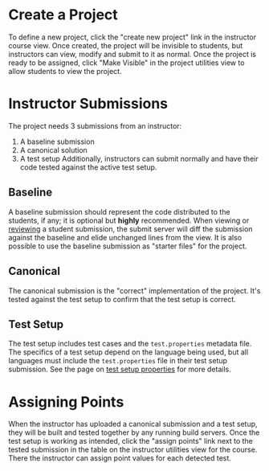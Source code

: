 # Create a Project #
To define a new project, click the "create new project" link in the instructor
course view. Once created, the project will be invisible to students, but
instructors can view, modify and submit to it as normal. Once the project is
ready to be assigned, click "Make Visible" in the project utilities view to
allow students to view the project.

# Instructor Submissions #
The project needs 3 submissions from an instructor:
  1. A baseline submission
  1. A canonical solution
  1. A test setup
Additionally, instructors can submit normally and have their code tested against the active test setup.

## Baseline ##
A baseline submission should represent the code distributed to the students, if any; it is optional but **highly** recommended. When viewing or [reviewing](CodeReview.md) a student submission, the submit server will diff the submission against the baseline and elide unchanged lines from the view. It is also possible to use the baseline submission as "starter files" for the project.

## Canonical ##
The canonical submission is the "correct" implementation of the project. It's tested against the test setup to confirm that the test setup is correct.

## Test Setup ##
The test setup includes test cases and the `test.properties` metadata file. The specifics of a test setup depend on the language being used, but all languages must include the `test.properties` file in their test setup submission. See the page on [test setup properties](TestSetupProperties.md) for more details.

# Assigning Points #
When the instructor has uploaded a canonical submission and a test setup, they will be built and tested together by any running build servers. Once the test setup is working as intended, click the "assign points" link next to the tested submission in the table on the instructor utilities view for the course. There the instructor can assign point values for each detected test.